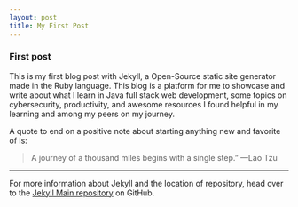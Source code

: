 ```yaml
---
layout: post
title: My First Post
---
```

### First post
This is my first blog post with Jekyll, a Open-Source static site generator made in the Ruby language. This blog is a platform for me to showcase and write about what I learn in Java full stack web development, some topics on cybersecurity, productivity, and awesome resources I found helpful in my learning and among my peers on my journey.

A quote to end on a positive note about starting anything new and favorite of is: 
> A journey of a thousand miles begins with a single step.” —Lao Tzu

<!---<img src="{{site.baseurl}}ChrisJabb21.github.io/tree/master/images/womanwalking.jpg">
<span>Photo by <a href="https://unsplash.com/@tegan?utm_source=unsplash&amp;utm_medium=referral&amp;utm_content=creditCopyText">Tegan Mierle</a> on <a href="https://unsplash.com/s/photos/walking?utm_source=unsplash&amp;utm_medium=referral&amp;utm_content=creditCopyText">Unsplash</a></span> ---->

----
 For more information about Jekyll and the location of repository, head over to the [Jekyll Main repository](https://github.com/jekyll/jekyll) on GitHub.
